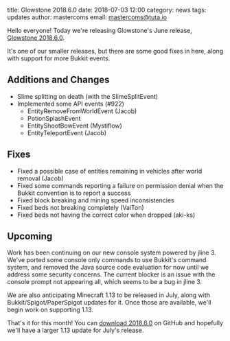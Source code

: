 title: Glowstone 2018.6.0
date: 2018-07-03 12:00
category: news
tags: updates
author: mastercoms
email: mastercoms@tuta.io

Hello everyone! Today we're releasing Glowstone's June release, [Glowstone 2018.6.0](https://github.com/GlowstoneMC/Glowstone/releases/tag/2018.6.0).

It's one of our smaller releases, but there are some good fixes in here, along with support for more Bukkit events.

## Additions and Changes
* Slime splitting on death (with the SlimeSplitEvent)
* Implemented some API events (#922)
  * EntityRemoveFromWorldEvent (Jacob)
  * PotionSplashEvent
  * EntityShootBowEvent (Mystiflow)
  * EntityTeleportEvent (Jacob)

## Fixes
* Fixed a possible case of entities remaining in vehicles after world removal (Jacob)
* Fixed some commands reporting a failure on permission denial when the Bukkit convention is to report a success
* Fixed block breaking and mining speed inconsistencies
* Fixed beds not breaking completely (VaiTon)
* Fixed beds not having the correct color when dropped (aki-ks)

## Upcoming 

Work has been continuing on our new console system powered by jline 3. We've ported some console only commands to use Bukkit's command system, and removed the Java source code evaluation for now until we address some security concerns. The current blocker is an issue with the console prompt not appearing all, which seems to be a bug in jline 3.

We are also anticipating Minecraft 1.13 to be released in July, along with Bukkit/Spigot/PaperSpigot updates for it. Once those are available, we'll begin work on supporting 1.13.

That's it for this month! You can [download 2018.6.0](https://github.com/GlowstoneMC/Glowstone/releases/tag/2018.6.0) on GitHub and hopefully we'll have a larger 1.13 update for July's release.
